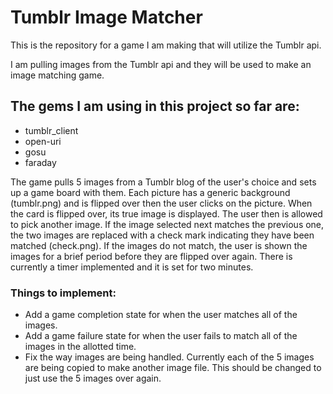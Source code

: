 <h1>Tumblr Image Matcher</h1>

<p>This is the repository for a game I am making that will utilize the Tumblr api.</p>

<p>I am pulling images from the Tumblr api and they will be used to make an image matching game.</p>

<h2>The gems I am using in this project so far are:</h2>
<ul>
    <li>tumblr_client</li>
    <li>open-uri</li>
    <li>gosu</li>
	<li>faraday</li>
</ul>

<p>The game pulls 5 images from a Tumblr blog of the user's choice and sets up a game board with them. Each picture has a generic background (tumblr.png) and is flipped over then the user clicks on the picture. When the card is flipped over, its true image is displayed. The user then is allowed to pick another image. If the image selected next matches the previous one, the two images are replaced with a check mark indicating they have been matched (check.png). If the images do not match, the user is shown the images for a brief period before they are flipped over again. There is currently a timer implemented and it is set for two minutes.</p>

<h3>Things to implement:</h3>
<ul>
	<li>Add a game completion state for when the user matches all of the images.</li>
	<li>Add a game failure state for when the user fails to match all of the images in the allotted time.</li>
	<li>Fix the way images are being handled. Currently each of the 5 images are being copied to make another image file. This should be changed to just use the 5 images over again.</li>
</ul>

